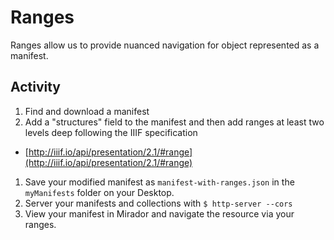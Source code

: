 # Ranges

Ranges allow us to provide nuanced navigation for object represented as a manifest.

## Activity

1. Find and download a manifest
1. Add a "structures" field to the manifest and then add ranges at least two levels deep following the IIIF specification
  * [http://iiif.io/api/presentation/2.1/#range](http://iiif.io/api/presentation/2.1/#range)
1. Save your modified manifest as `manifest-with-ranges.json` in the `myManifests` folder on your Desktop.
1. Server your manifests and collections with `$ http-server --cors`
1. View your manifest in Mirador and navigate the resource via your ranges.
